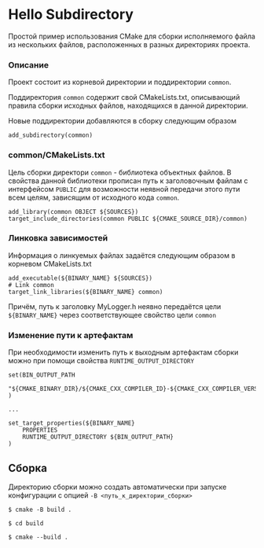 # Hello Subdirectory
Простой пример использования CMake для сборки исполняемого файла из нескольких файлов, расположенных в разных директориях проекта.

### Описание
Проект состоит из корневой директории и поддиректории `common`.

Поддиректория `common` содержит свой CMakeLists.txt, описывающий правила сборки исходных файлов, находящихся в данной директории.

Новые поддиректории добавляются в сборку следующим образом

```
add_subdirectory(common)
```

### common/CMakeLists.txt
Цель сборки директори `common` - библиотека объектных файлов. В свойства данной библиотеки прописан путь к заголовочным файлам с интерфейсом `PUBLIC` для возможности неявной передачи этого пути всем целям, зависящим от исходного кода `common`.

```
add_library(common OBJECT ${SOURCES})
target_include_directories(common PUBLIC ${CMAKE_SOURCE_DIR}/common)

```

### Линковка зависимостей
Информация о линкуемых файлах задаётся следующим образом в корневом CMakeLists.txt

```
add_executable(${BINARY_NAME} ${SOURCES})
# Link common
target_link_libraries(${BINARY_NAME} common)
```

Причём, путь к заголовку MyLogger.h неявно передаётся цели `${BINARY_NAME}` через соответствующее свойство цели `common`
### Изменение пути к артефактам
При необходимости изменить путь к выходным артефактам сборки можно при помощи свойства `RUNTIME_OUTPUT_DIRECTORY`

```
set(BIN_OUTPUT_PATH 
    "${CMAKE_BINARY_DIR}/${CMAKE_CXX_COMPILER_ID}-${CMAKE_CXX_COMPILER_VERSION}/bin"
)

...

set_target_properties(${BINARY_NAME}
    PROPERTIES
    RUNTIME_OUTPUT_DIRECTORY ${BIN_OUTPUT_PATH}
)
```

## Сборка
Директорию сборки можно создать автоматически при запуске конфигурации с опцией `-B <путь_к_директории_сборки>`

`$ cmake -B build .`

`$ cd build`

`$ cmake --build .`










